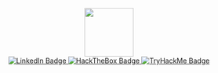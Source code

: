 <div id="header" align="center">
    <img src="https://media.giphy.com/media/5eLDrEaRGHegx2FeF2/giphy.gif" width="100"/>
    <div id="badges">
        <a href="https://www.linkedin.com/in/gabriel-santos-219566178/">
            <img src="https://img.shields.io/badge/LinkedIn-blue?style=for-the-badge&logo=linkedin&logoColor=white" alt="LinkedIn Badge"/>
        </a>
        <a href="https://app.hackthebox.com/profile/1382135">
            <img src="https://img.shields.io/badge/-HackTheBox-%239FEF00?style=for-the-badge&logo=hackthebox&logoColor=black" alt="HackTheBox Badge"/>
        </a>
        <a href="https://tryhackme.com/p/bielzao">
            <img src="https://img.shields.io/badge/-TryHackMe-%23212C42?style=for-the-badge&logo=tryhackme&logoColor=white" alt="TryHackMe Badge"/>
        </a>
    </div>
    <img src="https://komarev.com/ghpvc/?username=bielzaoo&style=flat-square&color=red" alt=""/>
</div>
